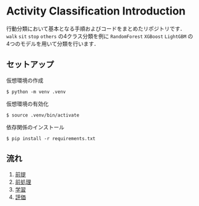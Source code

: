 # Activity Classification Introduction
行動分類において基本となる手順およびコードをまとめたリポジトリです．
`walk` `sit` `stop` `others` の4クラス分類を例に `RandomForest` `XGBoost` `LightGBM` の4つのモデルを用いて分類を行います．

## セットアップ
仮想環境の作成
```shell
$ python -m venv .venv
```

仮想環境の有効化
```shell
$ source .venv/bin/activate
```

依存関係のインストール
```shell
$ pip install -r requirements.txt
```

## 流れ
1. [前提](0-prerequisites.md)
2. [前処理](1-preprocess.ipynb)
3. [学習](2-train.ipynb)
4. [評価](3-evaluate.ipynb)
